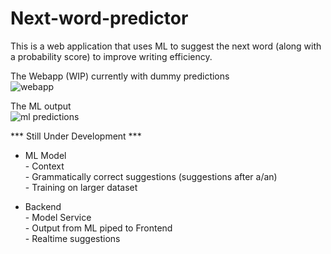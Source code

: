 # Next-word-predictor
This is a web application that uses ML to suggest the next word (along with a probability score) to improve writing efficiency.  

The Webapp (WIP) currently with dummy predictions  
![webapp](https://github.com/venkateshsridharann/Next-Word-Predictor/assets/36308828/2ab7b106-dbb0-496c-9e01-3e3380f06ba9)

The ML output  
![ml predictions](https://github.com/venkateshsridharann/Next-Word-Predictor/assets/36308828/6947ba0c-237f-40cd-8d3a-82d4b04324d5)

  

    
*** Still Under Development ***

- ML Model  
            -   Context  
            -   Grammatically correct suggestions (suggestions after a/an)    
            -   Training on larger dataset  

- Backend  
            -   Model Service  
            -   Output from ML piped to Frontend  
            -   Realtime suggestions  
            

                    

